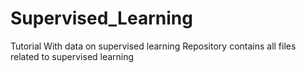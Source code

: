 # Supervised_Learning
Tutorial With data on supervised learning
Repository contains all files related to supervised learning
